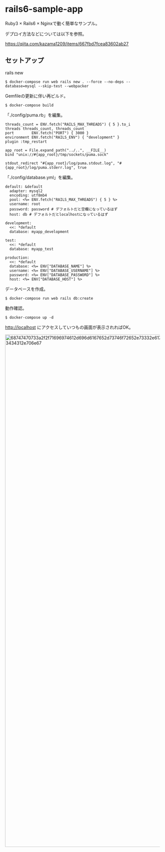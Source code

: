 # rails6-sample-app

Ruby3 × Rails6 × Nginxで動く簡単なサンプル。

デプロイ方法などについては以下を参照。

https://qiita.com/kazama1209/items/667fbd7fcea83602ab27

## セットアップ

rails new

```
$ docker-compose run web rails new . --force --no-deps --database=mysql --skip-test --webpacker
```

Gemfileの更新に伴い再ビルド。

```
$ docker-compose build
```

「./config/puma.rb」を編集。

```
threads_count = ENV.fetch("RAILS_MAX_THREADS") { 5 }.to_i
threads threads_count, threads_count
port        ENV.fetch("PORT") { 3000 }
environment ENV.fetch("RAILS_ENV") { "development" }
plugin :tmp_restart

app_root = File.expand_path("../..", __FILE__)
bind "unix://#{app_root}/tmp/sockets/puma.sock"

stdout_redirect "#{app_root}/log/puma.stdout.log", "#{app_root}/log/puma.stderr.log", true
```

「./config/database.yml」を編集。

```
default: &default
  adapter: mysql2
  encoding: utf8mb4
  pool: <%= ENV.fetch("RAILS_MAX_THREADS") { 5 } %>
  username: root
  password: password # デフォルトだと空欄になっているはず
  host: db # デフォルトだとlocalhostになっているはず

development:
  <<: *default
  database: myapp_development

test:
  <<: *default
  database: myapp_test

production:
  <<: *default
  database: <%= ENV["DATABASE_NAME"] %>
  username: <%= ENV["DATABASE_USERNAME"] %>
  password: <%= ENV["DATABASE_PASSWORD"] %>
  host: <%= ENV["DATABASE_HOST"] %>
```

データベースを作成。

```
$ docker-compose run web rails db:create
```

動作確認。

```
$ docker-compose up -d
```

[http://localhost](http://localhost) にアクセスしていつもの画面が表示されればOK。

<img width="1661" alt="68747470733a2f2f71696974612d696d6167652d73746f72652e73332e61702d6e6f727468656173742d312e616d617a6f6e6177732e636f6d2f302f3638383835342f66356634346336302d613762652d346633342d616438652d3035646466613135373434312e706e67" src="https://user-images.githubusercontent.com/51913879/119179994-9c096480-baaa-11eb-9290-e366c4f6c55f.png">

